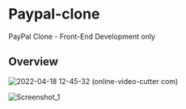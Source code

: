 # Paypal-clone
PayPal Clone - Front-End Development only

## Overview

![2022-04-18 12-45-32 (online-video-cutter com)](https://user-images.githubusercontent.com/88145246/163791271-bc171f58-de00-4c75-8940-ae84c42e534d.gif)

![Screenshot_1](https://user-images.githubusercontent.com/88145246/218484968-2992c6bb-a0bd-47c3-a28c-0bcd403c0fc1.jpg)


